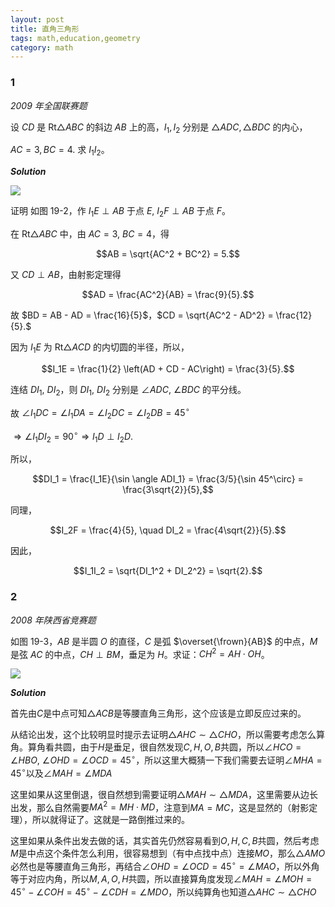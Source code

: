 ```yaml
---
layout: post 
title: 直角三角形
tags: math,education,geometry
category: math
---
```


### 1

*2009 年全国联赛题*

设 $CD$ 是 $\text{Rt} \triangle ABC$ 的斜边 $AB$ 上的高，$I_1, I_2$ 分别是 $\triangle ADC, \triangle BDC$ 的内心，

$AC = 3, BC = 4$. 求 $I_1I_2$。

***Solution***

![](https://crsando.github.io/images/2025-08-05/B-001.png)


证明 如图 19-2，作 $I_1E \perp AB$ 于点 $E$, $I_2F \perp AB$ 于点 $F$。

在 $\text{Rt} \triangle ABC$ 中，由 $AC = 3$, $BC = 4$，得

$$AB = \sqrt{AC^2 + BC^2} = 5.$$

又 $CD \perp AB$，由射影定理得

$$AD = \frac{AC^2}{AB} = \frac{9}{5}.$$

故 $BD = AB - AD = \frac{16}{5}$，$CD = \sqrt{AC^2 - AD^2} = \frac{12}{5}.$

因为 $I_1E$ 为 $\text{Rt} \triangle ACD$ 的内切圆的半径，所以，

$$I_1E = \frac{1}{2} \left(AD + CD - AC\right) = \frac{3}{5}.$$

连结 $DI_1$, $DI_2$，则 $DI_1$, $DI_2$ 分别是 $\angle ADC$, $\angle BDC$ 的平分线。

故 $\angle I_1DC = \angle I_1DA = \angle I_2DC = \angle I_2DB = 45^\circ$

$\Rightarrow \angle I_1DI_2 = 90^\circ \Rightarrow I_1D \perp I_2D.$

所以，

$$DI_1 = \frac{I_1E}{\sin \angle ADI_1} = \frac{3/5}{\sin 45^\circ} = \frac{3\sqrt{2}}{5},$$

同理，

$$I_2F = \frac{4}{5}, \quad DI_2 = \frac{4\sqrt{2}}{5}.$$

因此，

$$I_1I_2 = \sqrt{DI_1^2 + DI_2^2} = \sqrt{2}.$$


### 2

*2008 年陕西省竞赛题*

如图 19-3，$AB$ 是半圆 $O$ 的直径，$C$ 是弧 $\overset{\frown}{AB}$ 的中点，$M$ 是弦 $AC$ 的中点，$CH \perp BM$，垂足为 $H$。求证：$CH^2 = AH \cdot OH$。

![](https://crsando.github.io/images/2025-08-05/B-002.png)

***Solution***

首先由$C$是中点可知$\triangle ACB$是等腰直角三角形，这个应该是立即反应过来的。

从结论出发，这个比较明显时提示去证明$\triangle AHC \sim \triangle CHO$，所以需要考虑怎么算角。算角看共圆，由于$H$是垂足，很自然发现$C,H,O,B$共圆，所以$\angle HCO = \angle HBO$, $\angle OHD = \angle OCD = 45^\circ$，所以这里大概猜一下我们需要去证明$\angle MHA = 45^\circ$以及$\angle MAH = \angle MDA$

这里如果从这里倒退，很自然想到需要证明$\triangle MAH \sim \triangle MDA$，这里需要从边长出发，那么自然需要$MA^2 = MH \cdot MD$，注意到$MA = MC$，这是显然的（射影定理），所以就得证了。这就是一路倒推过来的。

这里如果从条件出发去做的话，其实首先仍然容易看到$O,H,C,B$共圆，然后考虑$M$是中点这个条件怎么利用，很容易想到（有中点找中点）连接$MO$，那么$\triangle AMO$必然也是等腰直角三角形，再结合$\angle OHD = \angle OCD = 45^\circ = \angle MAO$，所以外角等于对应内角，所以$M,A,O,H$共圆，所以直接算角度发现$\angle MAH = \angle MOH = 45^\circ - \angle COH = 45^\circ - \angle CDH = \angle MDO$，所以纯算角也知道$\triangle AHC \sim \triangle CHO$